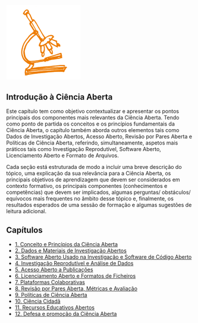 ## <img src="/Images/Icons/open_science.png" width="200" height="200" />
## Introdução à Ciência Aberta

Este capítulo tem como objetivo contextualizar e apresentar os pontos principais dos componentes mais relevantes da Ciência Aberta. Tendo como ponto de partida os conceitos e os princípios fundamentais da Ciência Aberta, o capítulo também aborda outros elementos tais como Dados de Investigação Abertos, Acesso Aberto, Revisão por Pares Aberta e Políticas de Ciência Aberta, referindo, simultaneamente,  aspetos mais práticos tais como Investigação Reprodutível, Software Aberto, Licenciamento Aberto e Formato de Arquivos. 

Cada seção está estruturada de modo a incluir uma breve descrição do tópico, uma explicação da sua relevância para a Ciência Aberta, os principais objetivos de aprendizagem  que devem ser considerados em contexto formativo, os principais componentes  (conhecimentos e competências) que devem ser implicados, algumas perguntas/ obstáculos/ equívocos mais frequentes no âmbito desse tópico e, finalmente, os resultados esperados de uma sessão de formação e algumas sugestões de leitura adicional.

## Capítulos

* [1. Conceito e Princípios da Ciência Aberta](01Conceito_e_Principios_da_Ciencia_Aberta.md)
* [2. Dados e Materiais de Investigação Abertos](02Dados_e_Materiais_de_Investigacao_Abertos.md)
* [3. Software Aberto Usado na Investigação e Software de Código Aberto](03Software_Aberto_Usado_na_Investigacao_e_Software_de_Codigo_Aberto.md)
* [4. Investigação Reprodutível e Análise de Dados](04Investigacao__reprodutivel_e_analise_de_dados.md)
* [5. Acesso Aberto a Publicações](05Acesso_Aberto_a_Publicacoes.md)
* [6. Licenciamento Aberto e Formatos de Ficheiros](06Licenciamento_Aberto_e_Formatos_de_Ficheiros.md)
* [7. Plataformas Colaborativas](07Plataformas_Colaborativas.md)
* [8. Revisão por Pares Aberta, Métricas e Avaliação](08Revisao_por_Pares_Aberta_Metricas_Avaliacao.md)
* [9. Políticas de Ciência Aberta](09Politicas_de_Ciencia_Aberta.md)
* [10. Ciência Cidadã](10Ciencia_Cidada.md)
* [11. Recursos Educativos Abertos](11Recursos_Educativos_Abertos.md)
* [12. Defesa e promoção da Ciência Aberta](12Defesa_Promocao_CienciaAberta.md)


